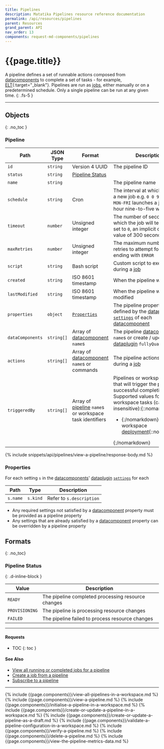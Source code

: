 ```yaml
---
title: Pipelines
description: Matatika Pipelines resource reference documentation
permalink: /api/resources/pipelines
parent: Resources
grand_parent: API
nav_order: 13
components: request-md-components/pipelines
---
```


# {{page.title}}

A pipeline defines a set of runnable actions composed from [datacomponents](datacomponents) to complete a set of tasks - for example, [ELT](https://en.wikipedia.org/wiki/Extract,_load,_transform){:target="_blank"}. Pipelines are run as [jobs](jobs), either manually or on a predetermined schedule. Only a single pipeline can be run at any given time.
{: .fs-5 }

---

## Objects
{: .no_toc }

### Pipeline

Path | JSON Type | Format | Description
---- | ---- | ------ | -----------
`id` | `string` | Version 4 UUID | The pipeline ID 
`status` | `string` | [Pipeline Status](#pipeline-status)
`name` | `string` | | The pipeline name
`schedule` | `string` | Cron | The interval at which to launch a new job e.g. `0 0 9-17 * * MON-FRI` launches a job on the hour nine-to-five weekdays
`timeout` | `number` | Unsigned integer | The number of seconds after which the job will terminate - if set to `0`, an implicit default value of 300 seconds is used
`maxRetries` | `number` | Unsigned integer | The maximum number of retries to attempt for a job ending with `ERROR`
`script` | `string` | Bash script | Custom script to execute during a [job](jobs)
`created` | `string` | ISO 8601 timestamp | When the pipeline was created
`lastModified` | `string` | ISO 8601 timestamp | When the pipeline was last modified
`properties` | `object` | [`Properties`](#properties) | The pipeline properties, defined by the [dataplugin](dataplugins) [`settings`](dataplugins#setting) of each [datacomponent](datacomponents)
`dataComponents` | `string[]` | Array of [datacomponent](datacomponents) `name`s | The pipeline [datacomponent](datacomponents) `name`s or create / update with [dataplugin](dataplugins#dataplugin) `fullyQualifiedName`
`actions` | `string[]` | Array of [datacomponent](datacomponents) `name`s or commands | The pipeline actions to run during a [job](jobs)
`triggeredBy` | `string[]` | Array of [pipeline](pipelines) `name`s or workspace task identifiers | Pipelines or workspace tasks that will trigger the pipeline on successful completion<br>Supported values for workspace tasks (case-insensitive):{::nomarkdown}<ul><li>{:/nomarkdown}`deploy` - workspace [deployment](deployments){::nomarkdown}</li></ul>{:/nomarkdown}

{% include snippets/api/pipelines/view-a-pipeline/response-body.md %}

### Properties

For each setting `s` in the [datacomponents](datacomponents)' [dataplugin](dataplugins) [`settings`](dataplugins#setting) for each 

Path | Type | Description
---- | ---- | -----------
`s.name` | `s.kind` | Refer to `s.description`

- Any required settings not satisfied by a [datacomponent](datacomponents) property must be provided as a pipeline property
- Any settings that are already satisfied by a [datacomponent](datacomponents) property can be overridden by a pipeline property

## Formats
{: .no_toc}

### Pipeline Status
{: .d-inline-block }

Value | Description
----- | -----------
`READY` | The pipeline completed processing resource changes
`PROVISIONING` | The pipeline is processing resource changes
`FAILED` | The pipeline failed to process resource changes

---

#### Requests

- TOC
{: toc }

#### See Also

- [View all running or completed jobs for a pipeline](jobs#view-all-running-or-completed-jobs-for-a-pipeline)
- [Create a job from a pipeline](jobs#create-a-job-from-a-pipeline)
- [Subscribe to a pipeline](subscriptions#subscribe-to-a-pipeline)

---

{% include {{page.components}}/view-all-pipelines-in-a-workspace.md %}
{% include {{page.components}}/view-a-pipeline.md %}
{% include {{page.components}}/initialise-a-pipeline-in-a-workspace.md %}
{% include {{page.components}}/create-or-update-a-pipeline-in-a-workspace.md %}
{% include {{page.components}}/create-or-update-a-pipeline-as-a-draft.md %}
{% include {{page.components}}/validate-a-pipeline-configuration-in-a-workspace.md %}
{% include {{page.components}}/verify-a-pipeline.md %}
{% include {{page.components}}/delete-a-pipeline.md %}
{% include {{page.components}}/view-the-pipeline-metrics-data.md %}
